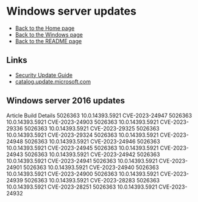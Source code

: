 # Windows server updates

- [Back to the Home page](../../README.md)
- [Back to the Windows page](../README.md)
- [Back to the README page](README.md)

## Links
- [Security Update Guide](https://msrc.microsoft.com/update-guide/)
- [catalog.update.microsoft.com](https://www.catalog.update.microsoft.com/)

## Windows server 2016 updates
Article		Build				Details
5026363		10.0.14393.5921 	CVE-2023-24947
5026363		10.0.14393.5921 	CVE-2023-24903
5026363		10.0.14393.5921 	CVE-2023-29336
5026363		10.0.14393.5921 	CVE-2023-29325
5026363		10.0.14393.5921 	CVE-2023-29324
5026363		10.0.14393.5921 	CVE-2023-24948
5026363		10.0.14393.5921 	CVE-2023-24946
5026363		10.0.14393.5921 	CVE-2023-24945
5026363		10.0.14393.5921 	CVE-2023-24943
5026363		10.0.14393.5921 	CVE-2023-24942
5026363		10.0.14393.5921 	CVE-2023-24941
5026363		10.0.14393.5921 	CVE-2023-24901
5026363		10.0.14393.5921 	CVE-2023-24940
5026363		10.0.14393.5921 	CVE-2023-24900
5026363		10.0.14393.5921 	CVE-2023-24939
5026363		10.0.14393.5921 	CVE-2023-28283
5026363		10.0.14393.5921 	CVE-2023-28251
5026363		10.0.14393.5921 	CVE-2023-24932
